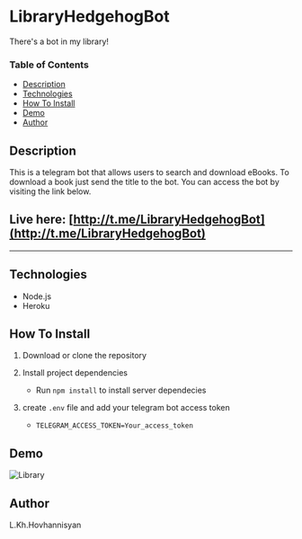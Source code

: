 # LibraryHedgehogBot
There's a bot in my library!
### Table of Contents

- [Description](#Description)
- [Technologies](#Technologies)
- [How To Install](#How-To-Install)
- [Demo](#Demo)
- [Author](#Author)

## Description

This is a telegram bot that allows users to search and download eBooks. To download a book just send the title to the bot. You can access the bot by visiting the link below. 

## Live here: [http://t.me/LibraryHedgehogBot](http://t.me/LibraryHedgehogBot)

---

## Technologies

- Node.js
- Heroku

## How To Install

1. Download or clone the repository

2. Install project dependencies

    - Run `npm install` to install server dependecies
3. create `.env` file and add your telegram bot access token
    - `TELEGRAM_ACCESS_TOKEN=Your_access_token`  

## Demo
![Library](https://user-images.githubusercontent.com/63071990/144625915-b4db8679-59eb-4d91-9542-22b3859450c5.gif)

## Author

L.Kh.Hovhannisyan
